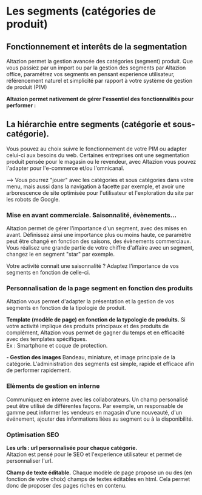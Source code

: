 # Les segments (catégories de produit)

## Fonctionnement et interêts de la segmentation
Altazion permet la gestion avancée des catégories (segment) produit. 
Que vous passiez par un import ou par la gestion des segments par Altazion office, paramétrez vos segments en pensant experience utilisateur, référencement naturel et simplicité par rapport à votre système de gestion de produit (PIM)

**Altazion permet nativement de gérer l'essentiel des fonctionnalités pour performer :**

## La hiérarchie entre segments (catégorie et sous-catégorie). 
Vous pouvez au choix suivre le fonctionnement de votre PIM ou adapter celui-ci aux besoins du web. Certaines entreprises ont une segmentation produit pensée pour le magasin ou le revendeur, avec Altazion vous pouvez l'adapter pour l'e-commerce et/ou l'omnicanal.  

--> Vous pourrez "jouer" avec les catégories et sous catégories dans votre menu, mais aussi dans la navigation à facette par exemple, et avoir une arborescence de site optimisée pour l'utilisateur et l'exploration du site par les robots de Google. 

### Mise en avant commerciale. Saisonnalité, évènements...
Altazion permet de gérer l'importance d'un segment, avec des mises en avant.
Définissez ainsi une importance plus ou moins haute, ce paramètre peut être changé en fonction des saisons, des évènements commerciaux. 
Vous réalisez une grande partie de votre chiffre d'affaire avec un segment, changez le en segment "star" par exemple.  

Votre activité connait une saisonnalité ? Adaptez l'importance de vos segments en fonction de celle-ci.

### Personnalisation de la page segment en fonction des produits
Altazion vous permet d'adapter la présentation et la gestion de vos segments en fonction de la tipologie de produit. 

**Template (modèle de page) en fonction de la typologie de produits.**
Si votre activité implique des produits principaux et des produits de complément, Altazion vous permet de gagner du temps et en efficacité avec des templates spécifiques.  
Ex : Smartphone et coque de protection.

**- Gestion des images**
Bandeau, miniature, et image principale de la catégorie. L'administration des segments est simple, rapide et efficace afin de performer rapidement.

### Elèments de gestion en interne 
Communiquez en interne avec les collaborateurs. 
Un champ personalisé peut être utilisé de différentes façons. Par exemple, un responsable de gamme peut informer les vendeurs en magasin d'une nouveauté, d'un événement, ajouter des informations liées au segment ou à la disponibilité.  

### Optimisation SEO
**Les urls : url personnalisée pour chaque catégorie.**  
Altazion est pensé pour le SEO et l'experience utilisateur et permet de personnaliser l'url. 

**Champ de texte éditable.**
Chaque modèle de page propose un ou des (en fonction de votre choix) champs de textes éditables en html. Cela permet donc de proposer des pages riches en contenu.